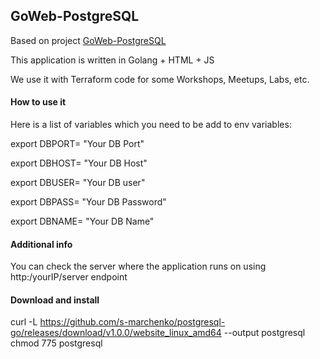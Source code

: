 ## GoWeb-PostgreSQL

Based on project [GoWeb-PostgreSQL](https://adaickalavan.github.io/portfolio/golang-web-application-with-postgresql/)

This application is written in Golang + HTML + JS

We use it with Terraform code for some Workshops, Meetups, Labs, etc.

#### How to use it

Here is a list of variables which you need to be add to env variables:

export DBPORT= "Your DB Port"

export DBHOST= "Your DB Host"

export DBUSER= "Your DB user"

export DBPASS= "Your DB Password"

export DBNAME= "Your DB Name"

#### Additional info

You can check the server where the application runs on using http:/yourIP/server endpoint 

#### Download and install

curl -L https://github.com/s-marchenko/postgresql-go/releases/download/v1.0.0/website_linux_amd64 --output postgresql
chmod 775 postgresql